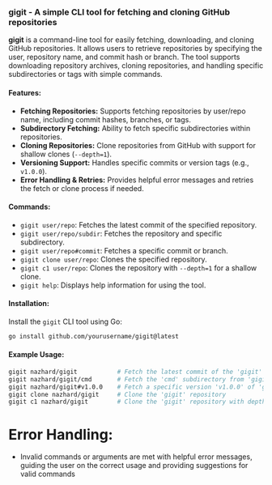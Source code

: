 ### **gigit - A simple CLI tool for fetching and cloning GitHub repositories**

**gigit** is a command-line tool for easily fetching, downloading, and cloning GitHub repositories. It allows users to retrieve repositories by specifying the user, repository name, and commit hash or branch. The tool supports downloading repository archives, cloning repositories, and handling specific subdirectories or tags with simple commands.

#### **Features:**
- **Fetching Repositories:** Supports fetching repositories by user/repo name, including commit hashes, branches, or tags.
- **Subdirectory Fetching:** Ability to fetch specific subdirectories within repositories.
- **Cloning Repositories:** Clone repositories from GitHub with support for shallow clones (`--depth=1`).
- **Versioning Support:** Handles specific commits or version tags (e.g., `v1.0.0`).
- **Error Handling & Retries:** Provides helpful error messages and retries the fetch or clone process if needed.

#### **Commands:**
- `gigit user/repo`: Fetches the latest commit of the specified repository.
- `gigit user/repo/subdir`: Fetches the repository and specific subdirectory.
- `gigit user/repo#commit`: Fetches a specific commit or branch.
- `gigit clone user/repo`: Clones the specified repository.
- `gigit c1 user/repo`: Clones the repository with `--depth=1` for a shallow clone.
- `gigit help`: Displays help information for using the tool.

#### **Installation:**
Install the `gigit` CLI tool using Go:

```sh
go install github.com/yourusername/gigit@latest
```

#### **Example Usage:**
```sh
gigit nazhard/gigit           # Fetch the latest commit of the 'gigit' repository
gigit nazhard/gigit/cmd       # Fetch the 'cmd' subdirectory from 'gigit'
gigit nazhard/gigit#v1.0.0    # Fetch a specific version 'v1.0.0' of 'gigit'
gigit clone nazhard/gigit     # Clone the 'gigit' repository
gigit c1 nazhard/gigit        # Clone the 'gigit' repository with depth=1
```
# Error Handling:
- Invalid commands or arguments are met with helpful error messages, guiding the user on the correct usage and providing suggestions for valid commands 